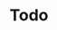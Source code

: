 ---
title: "Todo"
url: /san-carlos-de-bariloche/todo-avenida-exequiel-bustillo/
shop: Supermarkt
---